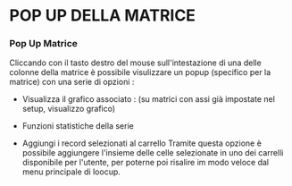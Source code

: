# POP UP DELLA MATRICE

### Pop Up Matrice

Cliccando con il tasto destro del mouse sull'intestazione di una delle colonne della matrice è
possibile visulizzare un popup (specifico per la matrice)
con una serie di opzioni : 

- Visualizza il grafico associato :  (su matrici con assi già impostate nel setup, visualizzo grafico)

- Funzioni statistiche della serie

- Aggiungi i record selezionati al carrello
  Tramite questa opzione è possibile aggiungere l'insieme delle celle selezionate in uno dei
  carrelli disponibile per l'utente, per poterne poi risalire im modo veloce
  dal menu principale di loocup.







